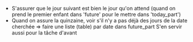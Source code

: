 * S'assurer que le jour suivant est bien le jour qu'on attend (quand on prend le premier enfant dans 'future' pour le mettre dans 'today_part')
* Quand on assure la quinzaine, voir s'il n'y a pas déjà des jours de la date cherchée
  => faire une liste (table) par date dans future_part
  S'en servir aussi pour la tâche d'avant
